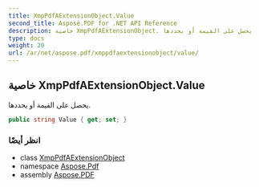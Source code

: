 ```yaml
---
title: XmpPdfAExtensionObject.Value
second_title: Aspose.PDF for .NET API Reference
description: خاصية XmpPdfAExtensionObject. يحصل على القيمة أو يحددها
type: docs
weight: 20
url: /ar/net/aspose.pdf/xmppdfaextensionobject/value/
---
```

## خاصية XmpPdfAExtensionObject.Value

يحصل على القيمة أو يحددها.

```csharp
public string Value { get; set; }
```

### انظر أيضًا

* class [XmpPdfAExtensionObject](../)
* namespace [Aspose.Pdf](../../../aspose.pdf/)
* assembly [Aspose.PDF](../../../)